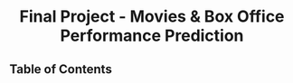 </div>
<div align="center">

# Final Project - Movies & Box Office Performance Prediction
</div>
                          


## Table of Contents


